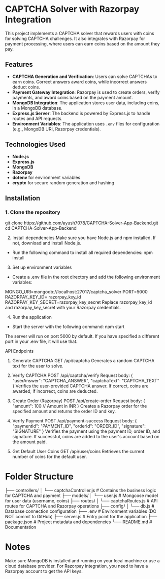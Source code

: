 # CAPTCHA Solver with Razorpay Integration

This project implements a CAPTCHA solver that rewards users with coins for solving CAPTCHA challenges. It also integrates with Razorpay for payment processing, where users can earn coins based on the amount they pay.

## Features

- **CAPTCHA Generation and Verification**: Users can solve CAPTCHAs to earn coins. Correct answers award coins, while incorrect answers deduct coins.
- **Payment Gateway Integration**: Razorpay is used to create orders, verify payments, and award coins based on the payment amount.
- **MongoDB Integration**: The application stores user data, including coins, in a MongoDB database.
- **Express.js Server**: The backend is powered by Express.js to handle routes and API requests.
- **Environment Variables**: The application uses `.env` files for configuration (e.g., MongoDB URI, Razorpay credentials).

## Technologies Used

- **Node.js**
- **Express.js**
- **MongoDB**
- **Razorpay**
- **dotenv** for environment variables
- **crypto** for secure random generation and hashing

## Installation

### 1. Clone the repository

git clone https://github.com/ayush7078/CAPTCHA-Solver-App-Backend.git
cd CAPTCHA-Solver-App-Backend

2. Install dependencies
Make sure you have Node.js and npm installed. If not, download and install Node.js.

- Run the following command to install all required dependencies:
npm install

3. Set up environment variables
- Create a .env file in the root directory and add the following environment variables:

MONGO_URI=mongodb://localhost:27017/captcha_solver
PORT=5000
RAZORPAY_KEY_ID= razorpay_key_id
RAZORPAY_KEY_SECRET=razorpay_key_secret
Replace razorpay_key_id and razorpay_key_secret with your Razorpay credentials.

4. Run the application

- Start the server with the following command:
npm start

The server will run on port 5000 by default. If you have specified a different port in your .env file, it will use that.

API Endpoints
1. Generate CAPTCHA
GET /api/captcha
Generates a random CAPTCHA text for the user to solve.

2. Verify CAPTCHA
POST /api/captcha/verify
Request body:
{
  "userAnswer": "CAPTCHA_ANSWER",
  "captchaText": "CAPTCHA_TEXT"
}
Verifies the user-provided CAPTCHA answer. If correct, coins are awarded; if incorrect, coins are deducted.

3. Create Order (Razorpay)
POST /api/create-order
Request body:
{
  "amount": 100 // Amount in INR
}
Creates a Razorpay order for the specified amount and returns the order ID and key.

4. Verify Payment
POST /api/payment-success
Request body:
{
  "paymentId": "PAYMENT_ID",
  "orderId": "ORDER_ID",
  "signature": "SIGNATURE"
}
Verifies the payment using the payment ID, order ID, and signature. If successful, coins are added to the user's account based on the amount paid.

5. Get Default User Coins
GET /api/user/coins
Retrieves the current number of coins for the default user.

# Folder Structure

├── controllers/
│   └── captchaController.js      # Contains the business logic for CAPTCHA and payment
├── models/
│   └── user.js                   # Mongoose model for user data (username, coins)
├── routes/
│   └── captchaRoutes.js          # API routes for CAPTCHA and Razorpay operations
├── config/
│   └── db.js                     # Database connection configuration
├── .env                           # Environment variables (DO NOT commit to GitHub)
├── server.js                      # Entry point for the application
├── package.json                   # Project metadata and dependencies
└── README.md                      # Documentation


# Notes
Make sure MongoDB is installed and running on your local machine or use a cloud database provider.
For Razorpay integration, you need to have a Razorpay account to get the API keys.